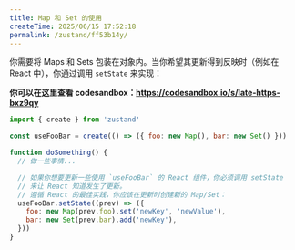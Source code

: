 ```yaml
---
title: Map 和 Set 的使用
createTime: 2025/06/15 17:52:18
permalink: /zustand/ff53b14y/
---
```


你需要将 Maps 和 Sets 包装在对象内。当你希望其更新得到反映时（例如在 React 中），你通过调用 `setState` 来实现：

**你可以在这里查看 codesandbox：https://codesandbox.io/s/late-https-bxz9qy**

```js
import { create } from 'zustand'

const useFooBar = create(() => ({ foo: new Map(), bar: new Set() }))

function doSomething() {
  // 做一些事情...

  // 如果你想要更新一些使用 `useFooBar` 的 React 组件，你必须调用 setState
  // 来让 React 知道发生了更新。
  // 遵循 React 的最佳实践，你应该在更新时创建新的 Map/Set：
  useFooBar.setState((prev) => ({
    foo: new Map(prev.foo).set('newKey', 'newValue'),
    bar: new Set(prev.bar).add('newKey'),
  }))
}
```
